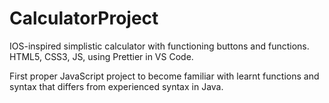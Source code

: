 # CalculatorProject
IOS-inspired simplistic calculator with functioning buttons and functions. HTML5, CSS3, JS, using Prettier in VS Code.

First proper JavaScript project to become familiar with learnt functions and syntax that differs from experienced syntax in Java.
